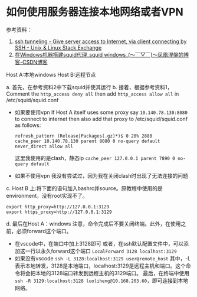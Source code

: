 # 如何使用服务器连接本地网络或者VPN

参考资料：

1. [ssh tunneling - Give server access to Internet, via client connecting by SSH - Unix &amp; Linux Stack Exchange](https://unix.stackexchange.com/questions/116191/give-server-access-to-internet-via-client-connecting-by-ssh)
2. [在Windows机器搭建squid代理\_squid windows\_(～￣▽￣)～凤凰涅槃的博客-CSDN博客](https://blog.csdn.net/qq_42704442/article/details/127746279)

Host A:本地windows
Host B:远程节点

a. 首先，在参考资料2中下载squid并使其运行
b. 接着，根据参考资料1，
Comment the `http_access deny all` then add `http_access allow all` in /etc/squid/squid.conf

- 如果要使用vpn
  If Host A itself uses some proxy say `10.140.78.130:8080` to connect to internet then also add that proxy to /etc/squid/squid.conf as follows:

  ```
  refresh_pattern (Release|Packages(.gz)*)$ 0 20% 2880
  cache_peer 10.140.78.130 parent 8080 0 no-query default
  never_direct allow all
  ```

  这里我使用的是clash，静态ip `cache_peer 127.0.0.1 parent 7890 0 no-query default`
- 如果不使用vpn
  我没有尝试过，因为我在关闭clash时出现了无法连接的问题

c. Host B 上:将下面的语句加入bashrc并source。原教程中使用的是environment，没有root实现不了。

```
export http_proxy=http://127.0.0.1:3129
export https_proxy=http://127.0.0.1:3129
```

d. 最后在Host A：windows
注意，命令完成后不要关闭终端。此外，在使用之前，必须forward这个端口。

- 在vscode中，在端口中加上3128即可
  或者，在ssh默认配置文件中，可以添加这一行以永久forward这个端口
  `LocalForward 3128 localhost:3129`
- 如果没有vscode
  `ssh -L 3128:localhost:3129 user@remote_host`
  其中，-L表示本地转发，3128是本地端口，localhost:3129是远程主机和端口。这个命令将会把本地的3128端口转发到远程主机的3129端口。
  最后，在终端中使用 `ssh -R 3129:localhost:3128 luoliheng@10.168.203.60`，即可连接到本地网络。
